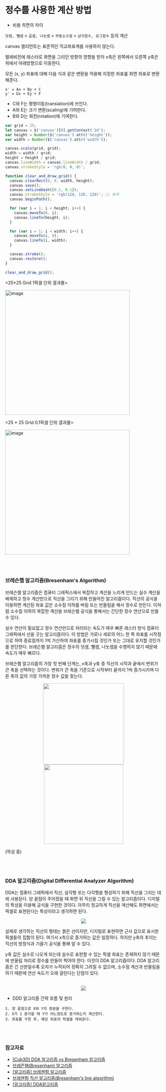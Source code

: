 # 정수를 사용한 계산 방법

- 비용 측면의 차이

`덧셈, 뺄셈` < `곱셈, 나눗셈` < `부동소수점` < `삼각함수, 로그함수` 등의 계산

canvas 엘리먼트는 표준적인 직교좌표계를 사용하지 않는다.

텔레비전에 래스터로 화면을 그리던 방향의 영향을 받아 x축은 왼쪽에서 오른쪽
y축은 위에서 아래방향으로 이동한다.

모든 (x, y) 좌표에 대해 다음 식과 같은 변환을 적용해 지정한 좌표를 화면 좌표로 변환해준다.

```
x' = Ax + By + C
y' = Dx + Ey + F
```

- C와 F는 평행이동(translation)에 쓰인다.
- A와 E는 크기 변환(scaling)에 기여한다.
- B와 D는 회전(rotation)에 기여한다.

```js
var grid = 25;
let canvas = $('canvas')[0].getContext('2d');
var height = Number($('canvas').attr('height'));
var width = Number($('canvas').attr('width'));

canvas.scale(grid, grid);
width = width / grid;
height = height / grid;
canvas.lineWidth = canvas.lineWidth / grid;
canvas.strokeStyle = 'rgb(0, 0, 0)';

function clear_and_draw_grid() {
  canvas.clearRect(0, 0, width, height);
  canvas.save();
  canvas.setLineDash([0.1, 0.1]);
  canvas.strokeStyle = 'rgb(128, 128, 128)'; // 회색
  canvas.beginPath();

  for (var i = 1; i < height; i++) {
    canvas.moveTo(0, i);
    canvas.lineTo(height, i);
  }

  for (var i = 1; i < width; i++) {
    canvas.moveTo(i, 0);
    canvas.lineTo(i, width);
  }

  canvas.stroke();
  canvas.restore();
}

clear_and_draw_grid();
```

<25\*25 Grid 1픽셀 단위 결과물>

<img width="400" alt="image" src="https://user-images.githubusercontent.com/91880235/181381945-e97ed7ea-17ee-476c-b766-80cff68457ac.png">

<25 \* 25 Grid 0.1픽셀 단위 결과물>

<img width="400" alt="image" src="https://user-images.githubusercontent.com/91880235/181382484-08270eb4-7d36-4e87-bd82-045b7622d17a.png">

<br></br>

### 브레슨햄 알고리즘(Bresenham's Algorithm)

브레슨햄 알고리즘은 컴퓨터 그래픽스에서 복잡하고 계산을 느리게 만드는 실수 계산을 배제하고 정수 계산만으로 직선을 그리기 위해 만들어진 알고리즘이다.
직선의 공식을 이용하면 계산된 좌표 값은 소수점 이하를 버림 또는 반올림을 해서 정수로 만든다. 이처럼 소수점 이하의 복잡한 계산을 브레슨햄 공식을 통해서는 간단한 정수 연산으로 만들 수 있다.

실수 연산이 필요없고 정수 연산만으로 처리되는 속도가 매우 빠른 래스터 방식 컴퓨터 그래픽에서 선을 긋는 알고리즘이다.
이 방법은 가로나 세로의 어느 한 쪽 좌표를 시작점으로 하여 종료점까지 1씩 가산하여 좌표를 증가시킬 것인가 또는 그대로 유지할 것인가를 판단한다.
브레슨햄 알고리즘은 정수의 덧셈, 뺄셈, 나눗셈을 수행하지 않기 때문에 속도가 매우 빠르다.

브레슨햄 알고리즘의 가장 첫 번째 단계는, x축과 y축 중 직선의 시작과 끝에서 변위가 큰 축을 선택하는 것이다. 변위가 큰 축을 기준으로 시작부터 끝까지 1씩 증가시키며 다른 축의 값의 가장 가까운 정수 값을 찾는다.

<div align="center">
<img width=260 src="https://t1.daumcdn.net/cfile/tistory/22284743595EC6F10D">
<img width=255 src="https://encrypted-tbn0.gstatic.com/images?q=tbn:ANd9GcQGzDkJRiYYty4HXEjmodkOeTHKhMpqN72zRenhGHFPGSGVENEYKRhZn_ipX6dulpLd9oA&usqp=CAU">

</div>

(작성 중)

<br></br>

### DDA 알고리즘(Digital Differential Analyzer Algorithm)

DDA는 컴퓨터 그래픽에서 직선, 삼각형 또는 다각형을 형성하기 위해 직선을 그리는 데에 사용된다. 양 끝점이 주어졌을 때 화면 위 직선을 그릴 수 있는 알고리즘이다.
디지털의 특성을 이용해 공식을 구현한 것이다. 아무리 정교하게 직선을 계산해도 화면에서는 픽셀로 표현된다는 특성이라고 생각하면 된다.

<div align="center">

<img src="https://mblogthumb-phinf.pstatic.net/20160927_229/kch8246_1474944617372H7ksd_PNG/%C1%A6%B8%F1_%BE%F8%C0%BD.png?type=w2">

</div>

실제로 생각하는 직선의 형태는 붉은 선이지만, 디지털로 표현하면 근사 값으로 표시한 픽셀들의 집합이 된다.
여기서 x측으로 증가하는 값은 일정하다. 하지만 y축의 추이는 직선의 방정식과 기울기 공식을 통해 알 수 있다.

y축 값은 실수로 나오게 되는데 실수로 표현할 수 있는 픽셀 좌표는 존재하지 않기 때문에 반올림 처리로 정수를 만들어 찍어야 한다.
이것이 DDA 알고리즘이다. DDA 알고리즘은 긴 선분일수록 오차가 누적되어 정확히 그려질 수 없으며, 소수점 계산과 반올림을 하기 때문에 연산 속도가 오래 걸린다는 단점이 있다.

<br/>

<div align="center">

<img src="https://t1.daumcdn.net/cfile/tistory/2314B53A59474EAC12">

</div>

- DDD 알고리즘 간략 흐름 및 원리

```
1. 양 끝점으로 X와 Y의 증분을 구한다.
2. X가 1 증가할 때 Y가 어느정도로 증가하는지 계산한다.
3. 좌표를 구한 후, 해당 좌표의 픽셀을 채워준다.
```

<br></br>

### 참고자료
- [[Cub3D] DDA 알고리즘 vs Bresenham 알고리즘](https://wonillism.tistory.com/182)
- [브레즌햄(Bresenham) 알고리즘](https://kukuta.tistory.com/186)
- [[알고리즘] 브레젠험 알고리즘](https://playground10.tistory.com/62)
- [브레젠험 직선 알고리즘(Bresenham's line algorithm)](https://m.blog.naver.com/sorkelf/40151248390)
- [[알고리즘] DDA알고리즘](https://playground10.tistory.com/58?category=253099)
